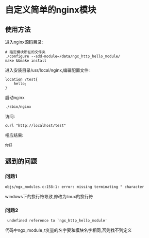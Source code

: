 # 自定义简单的nginx模块

## 使用方法
进入nginx源码目录:
```
# 指定模块所在的文件夹
./configure --add-module=/data/ngx_http_hello_module/
make &&make install
```
进入安装目录/usr/local/nginx,编辑配置文件:
```
location /test{
    hello;
}
```
启动nginx
```
./sbin/nginx
```
访问:
```
curl "http://localhost/test"
```
相应结果:
```
你好
```

## 遇到的问题

### 问题1
```
objs/ngx_modules.c:158:1: error: missing terminating " character
```
windows下的换行符导致,修改为linux的换行符

### 问题2
```
 undefined reference to `ngx_http_hello_module'
 ```
 代码中ngx_module_t变量的名字要和模块名字相同,否则找不到定义